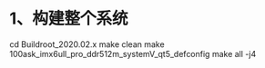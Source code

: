 <!--
 * @Author: Clark
 * @Email: haixuanwoTxh@gmail.com
 * @Date: 2024-03-31 10:33:54
 * @LastEditors: Clark
 * @LastEditTime: 2024-03-31 10:33:55
 * @Description: file content
-->

# 1、构建整个系统

cd Buildroot_2020.02.x
make clean
make 100ask_imx6ull_pro_ddr512m_systemV_qt5_defconfig
make all -j4


